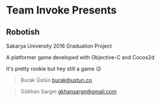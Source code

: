 # Team Invoke Presents
## Robotish

Sakarya University 2016 Graduation Project  

A platformer game developed with Objective-C and Cocos2d

It's pretty rookie but hey still a game :wink:

>Burak Üstün 
>burak@ustun.co

>Gökhan Sargın
>gkhansargn@gmail.com
